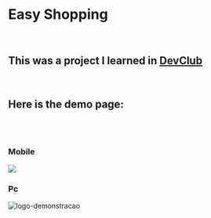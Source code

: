 <h1>Easy Shopping</h1>
<br>
<h2>This was a project I learned in <a href="https://rodolfomori.com.br/devclub/">DevClub</a></h2>
<br>
<h2>Here is the demo page:</h2>
<br>
<br>
<h3>Mobile</h3>
<img src="https://uploaddeimagens.com.br/images/004/023/969/original/Design_sem_nome__9_-removebg-preview.png?1663348328">
<h3>Pc</h3>
<img src="https://uploaddeimagens.com.br/images/004/023/904/original/picwish.png?1663345143" alt="logo-demonstracao">
